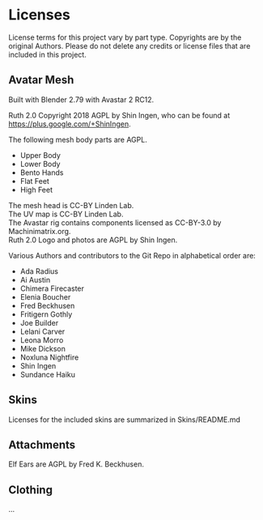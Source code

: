 # Licenses

License terms for this project vary by part type. Copyrights are by the original Authors. Please do not delete any credits or license files that are included in this project.

## Avatar Mesh

Built with Blender 2.79 with Avastar 2 RC12.

Ruth 2.0 Copyright 2018 AGPL by Shin Ingen, who can be found at https://plus.google.com/+ShinIngen. 

The following mesh body parts are AGPL.
* Upper Body  
* Lower Body  
* Bento Hands  
* Flat Feet  
* High Feet  

The mesh head is CC-BY Linden Lab.  
The UV map is CC-BY Linden Lab.  
The Avastar rig contains components licensed as CC-BY-3.0 by Machinimatrix.org.  
Ruth 2.0 Logo and photos are AGPL by Shin Ingen.  

Various Authors and contributors to the Git Repo in alphabetical order are:
* Ada Radius
* Ai Austin
* Chimera Firecaster
* Elenia Boucher
* Fred Beckhusen
* Fritigern Gothly
* Joe Builder
* Lelani Carver
* Leona Morro
* Mike Dickson
* Noxluna Nightfire
* Shin Ingen
* Sundance Haiku 

## Skins

Licenses for the included skins are summarized in Skins/README.md

## Attachments

Elf Ears are AGPL by Fred K. Beckhusen.

## Clothing

...

